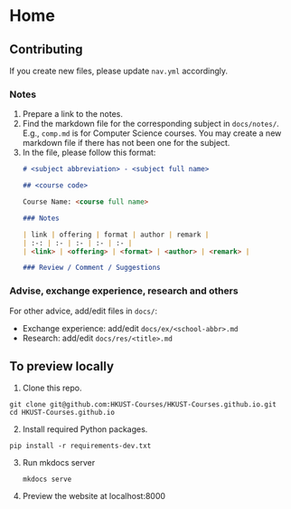 # Home

## Contributing

If you create new files, please update `nav.yml` accordingly.

### Notes

1. Prepare a link to the notes.
2. Find the markdown file for the corresponding subject in `docs/notes/`. E.g.,
   `comp.md` is for Computer Science courses. You may create a new markdown file
   if there has not been one for the subject.
3. In the file, please follow this format:
   ```markdown
   # <subject abbreviation> - <subject full name>

   ## <course code>

   Course Name: <course full name>

   ### Notes

   | link | offering | format | author | remark |
   | :-: | :- | :- | :- | :- |
   | <link> | <offering> | <format> | <author> | <remark> |

   ### Review / Comment / Suggestions
   ```

### Advise, exchange experience, research and others

For other advice, add/edit files in `docs/`:

- Exchange experience: add/edit `docs/ex/<school-abbr>.md`
- Research: add/edit `docs/res/<title>.md`

## To preview locally

1. Clone this repo.
```shell
git clone git@github.com:HKUST-Courses/HKUST-Courses.github.io.git
cd HKUST-Courses.github.io
```
2. Install required Python packages.
```shell
pip install -r requirements-dev.txt
```
3. Run mkdocs server
   ```shell
   mkdocs serve
   ```
4. Preview the website at localhost:8000

<script type="text/javascript" id="clustrmaps" src="//clustrmaps.com/map_v2.js?d=PaqeDe8F2IV9P2v-hbqlzig6VSY4S1GB8pNRwUoFTe8&cl=ffffff&w=a"></script>